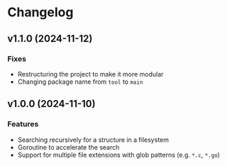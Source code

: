 # Changelog

## v1.1.0 (2024-11-12)

### Fixes

- Restructuring the project to make it more modular
- Changing package name from `tool` to `main`


## v1.0.0 (2024-11-10)

### Features

- Searching recursively for a structure in a filesystem
- Goroutine to accelerate the search
- Support for multiple file extensions with glob patterns (e.g. `*.c`, `*.go`)